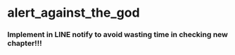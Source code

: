 # alert_against_the_god

### Implement in LINE notify to avoid wasting time in checking new chapter!!!
